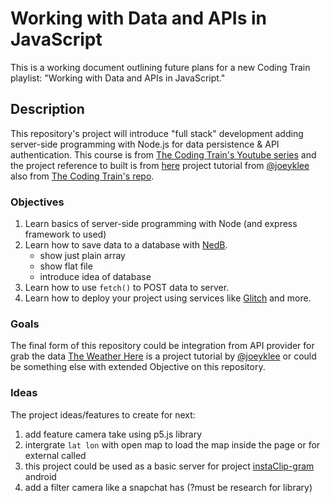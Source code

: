 # Working with Data and APIs in JavaScript

This is a working document outlining future plans for a new Coding Train playlist: "Working with Data and APIs in JavaScript."

## Description

This repository's project will introduce "full stack" development adding server-side programming with Node.js for data persistence & API authentication. This course is from [The Coding Train's Youtube series](https://www.youtube.com/user/shiffman) and the project reference to built is from [here](https://github.com/joeyklee/data-selfie-app) project tutorial from [@joeyklee](https://github.com/joeyklee) also from [The Coding Train's repo](https://github.com/CodingTrain/Intro-to-Data-APIs-JS).

### Objectives
1. Learn basics of server-side programming with Node (and express framework to used)
2. Learn how to save data to a database with [NedB](https://github.com/louischatriot/nedb).
    * show just plain array
    * show flat file
    * introduce idea of database
3. Learn how to use `fetch()` to POST data to server.
4. Learn how to deploy your project using services like [Glitch](http://glitch.com) and more.

### Goals
The final form of this repository could be integration from API provider for grab the data [The Weather Here](https://github.com/joeyklee/the-weather-here) is a project tutorial by [@joeyklee](https://github.com/joeyklee) or could be something else with extended Objective on this repository.

### Ideas
The project ideas/features to create for next:
1. add feature camera take using p5.js library
2. intergrate `lat lon` with open map to load the map inside the page or for external called
3. this project could be used as a basic server for project [instaClip-gram](https://github.com/4sskick/saveInstagram) android
4. add a filter camera like a snapchat has (?must be research for library)